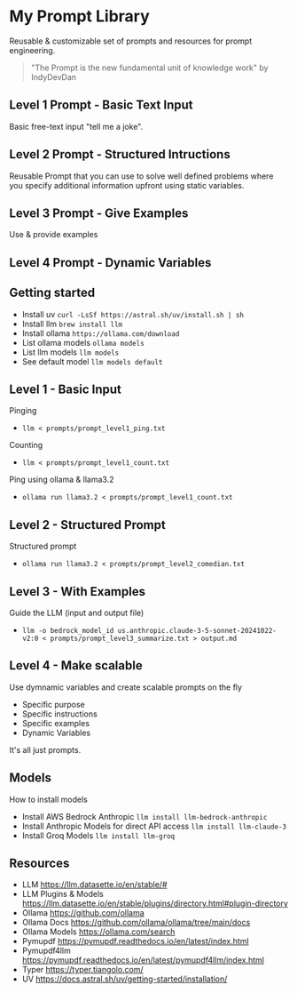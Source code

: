 # My Prompt Library

Reusable & customizable set of prompts and resources for prompt engineering.

> "The Prompt is the new fundamental unit of knowledge work" by IndyDevDan

## Level 1 Prompt - Basic Text Input

Basic free-text input "tell me a joke".

## Level 2 Prompt - Structured Intructions

Reusable Prompt that you can use to solve well defined problems where you specify additional information upfront using static variables.

## Level 3 Prompt - Give Examples

Use & provide examples

## Level 4 Prompt - Dynamic Variables

## Getting started

- Install uv `curl -LsSf https://astral.sh/uv/install.sh | sh`
- Install llm `brew install llm`
- Install ollama `https://ollama.com/download`
- List ollama models `ollama models`
- List llm models `llm models`
- See default model `llm models default`

## Level 1 - Basic Input

Pinging

- `llm < prompts/prompt_level1_ping.txt`

Counting

- `llm < prompts/prompt_level1_count.txt`

Ping using ollama & llama3.2

- `ollama run llama3.2 < prompts/prompt_level1_count.txt`

## Level 2 -  Structured Prompt

Structured prompt

- `ollama run llama3.2 < prompts/prompt_level2_comedian.txt`

## Level 3 - With Examples

Guide the LLM (input and output file)

- `llm -o bedrock_model_id us.anthropic.claude-3-5-sonnet-20241022-v2:0 < prompts/prompt_level3_summarize.txt > output.md`

## Level 4 - Make scalable

Use dymnamic variables and create scalable prompts on the fly

- Specific purpose
- Specific instructions
- Specific examples
- Dynamic Variables

It's all just prompts.

## Models

How to install models

- Install AWS Bedrock Anthropic `llm install llm-bedrock-anthropic`
- Install Anthropic Models for direct API access `llm install llm-claude-3`
- Install Groq Models `llm install llm-groq`

## Resources

- LLM <https://llm.datasette.io/en/stable/#>
- LLM Plugins & Models <https://llm.datasette.io/en/stable/plugins/directory.html#plugin-directory>
- Ollama <https://github.com/ollama>
- Ollama Docs <https://github.com/ollama/ollama/tree/main/docs>
- Ollama Models <https://ollama.com/search>
- Pymupdf <https://pymupdf.readthedocs.io/en/latest/index.html>
- Pymupdf4llm <https://pymupdf.readthedocs.io/en/latest/pymupdf4llm/index.html>
- Typer <https://typer.tiangolo.com/>
- UV <https://docs.astral.sh/uv/getting-started/installation/>
